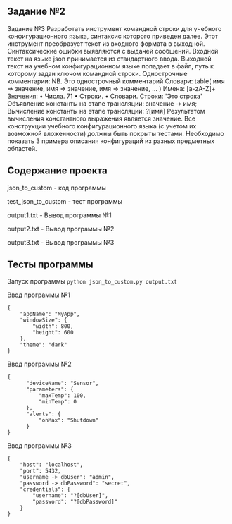 ## Задание №2

Задание №3
Разработать инструмент командной строки для учебного конфигурационного
языка, синтаксис которого приведен далее. Этот инструмент преобразует текст из
входного формата в выходной. Синтаксические ошибки выявляются с выдачей
сообщений.
Входной текст на языке json принимается из стандартного ввода. Выходной
текст на учебном конфигурационном языке попадает в файл, путь к которому
задан ключом командной строки.
Однострочные комментарии:
NB. Это однострочный комментарий
Словари:
table(
 имя => значение,
 имя => значение,
 имя => значение,
 ...
)
Имена:
[a-zA-Z]+
Значения:
• Числа.
71
• Строки.
• Словари.
Строки:
'Это строка'
Объявление константы на этапе трансляции:
значение -> имя;
Вычисление константы на этапе трансляции:
?[имя]
Результатом вычисления константного выражения является значение.
Все конструкции учебного конфигурационного языка (с учетом их
возможной вложенности) должны быть покрыты тестами. Необходимо показать 3
примера описания конфигураций из разных предметных областей.

## Cодержание проекта

json_to_custom - код программы

test_json_to_custom - тест программы

output1.txt - Вывод программы №1

output2.txt - Вывод программы №2

output3.txt - Вывод программы №3

## Тесты программы

Запуск программы 
``` python json_to_custom.py output.txt ```

Ввод программы №1
```
{
    "appName": "MyApp",
    "windowSize": {
        "width": 800,
        "height": 600
    },
    "theme": "dark"
}
```

Ввод программы №2
```   
{
      "deviceName": "Sensor",
      "parameters": {
          "maxTemp": 100,
          "minTemp": 0
      },
      "alerts": {
          "onMax": "Shutdown"
      }
}
```

Ввод программы №3
```
{
    "host": "localhost",
    "port": 5432,
    "username -> dbUser": "admin",
    "password -> dbPassword": "secret",
    "credentials": {
        "username": "?[dbUser]",
        "password": "?[dbPassword]"
    }
}
```



